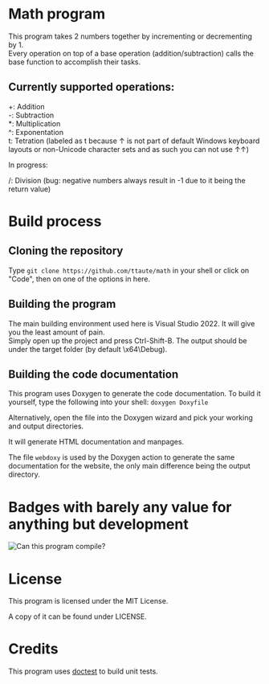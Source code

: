 ﻿# Math program

This program takes 2 numbers together by incrementing or decrementing by 1.<br>
Every operation on top of a base operation (addition/subtraction) calls 
the base function to accomplish their tasks.

## Currently supported operations:

+: Addition<br>
-: Subtraction<br>
\*: Multiplication<br>
^: Exponentation<br>
t: Tetration (labeled as t because ↑ is not part of default Windows keyboard layouts or non-Unicode character sets and as such you can not use ↑↑)

In progress:

/: Division (bug: negative numbers always result in -1 due to it being the return value) 

# Build process

## Cloning the repository
Type `git clone https://github.com/ttaute/math` in your shell or click on "Code", then on one of the options in here.

## Building the program
The main building environment used here is Visual Studio 2022. It will give you the least amount of pain.<br>
Simply open up the project and press Ctrl-Shift-B. The output should be under the target folder (by default \x64\Debug).<br>

## Building the code documentation
This program uses Doxygen to generate the code documentation. To build it yourself, type the following into your shell: `doxygen Doxyfile`

Alternatively, open the file into the Doxygen wizard and pick your working and output directories.

It will generate HTML documentation and manpages.

The file `webdoxy` is used by the Doxygen action to generate the same documentation for the website, the only main difference being the output directory.

# Badges with barely any value for anything but development
![Can this program compile?](https://github.com/ttaute/math/actions/workflows/msbuild.yml/badge.svg)

# License
This program is licensed under the MIT License.

A copy of it can be found under LICENSE.

# Credits
This program uses [doctest](https://github.com/doctest/doctest) to build unit tests.
